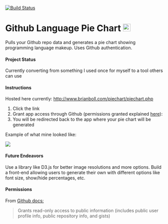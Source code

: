 [![Build Status](https://travis-ci.org/bboll/Github-Language-Pie-Chart.svg?branch=master)](https://travis-ci.org/bboll/Github-Language-Pie-Chart)
# Github Language Pie Chart <img src="http://www.brianboll.com/piechart/example.png" width="24" height="24"> 
Pulls your Github repo data and generates a pie chart showing programming language makeup. Uses Github authentication.

#### Project Status 
Currently converting from something I used once for myself to a tool others can use

#### Instructions
Hosted here currently: http://www.brianboll.com/piechart/piechart.php

1. Click the link
2. Grant app access through Github (permissions granted explained [here](#permissions)):
3. You will be redirected back to the app where your pie chart will be generated

Example of what mine looked like:

<img src="http://www.brianboll.com/piechart/example.png"></img>


#### Future Endeavors
Use a library like D3.js for better image resolutions and more options. Build a front-end allowing users to generate their own with different options like font size, show/hide percentages, etc.

#### Permissions
From [Github docs:](https://developer.github.com/apps/building-oauth-apps/scopes-for-oauth-apps/#available-scopes)
> Grants read-only access to public information (includes public user profile info, public repository info, and gists)
